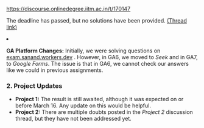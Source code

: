 https://discourse.onlinedegree.iitm.ac.in/t/170147

The deadline has passed, but no solutions have been provided. <a href="https://discourse.onlinedegree.iitm.ac.in/t/graded-assignment-6/169283">(Thread link)</a></p>
</li>
<li>
<p><strong>GA Platform Changes:</strong> Initially, we were solving questions on <a href="https://exam.sanand.workers.dev" rel="noopener nofollow ugc">exam.sanand.workers.dev</a> . However, in GA6, we moved to <em>Seek</em> and in GA7, to <em>Google Forms</em>. The issue is that in GA6, we cannot check our answers like we could in previous assignments.</p>
</li>
</ul>
<h3><a class="anchor" href="#p-607378-h-2-project-updates-2" name="p-607378-h-2-project-updates-2"></a>2. Project Updates</h3>
<ul>
<li><strong>Project 1:</strong> The result is still awaited, although it was expected on or before March 16. Any update on this would be helpful.</li>
<li><strong>Project 2:</strong> There are multiple doubts posted in the <em>Project 2</em> discussion thread, but they have not been addressed yet.